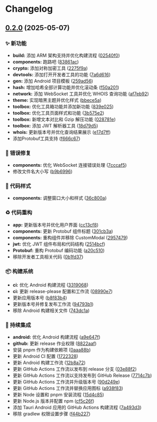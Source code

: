 # Changelog

## [0.2.0](https://github.com/MEMLTS/HackerKit/compare/v0.1.0...v0.2.0) (2025-05-07)


### ✨ 新功能

* **build:** 添加 ARM 架构支持并优化构建流程 ([02540f0](https://github.com/MEMLTS/HackerKit/commit/02540f04538e9b4120423968cd176cfdc16a95a9))
* **components:** 跑路吧 ([83861ac](https://github.com/MEMLTS/HackerKit/commit/83861ac1bea03911557f79c6988915cdeab54464))
* **crypto:** 添加对称加密工具 ([2275f9a](https://github.com/MEMLTS/HackerKit/commit/2275f9ae63d6e1203590a29306102c17c47b7528))
* **devtools:** 添加打开开发者工具的功能 ([7a6d616](https://github.com/MEMLTS/HackerKit/commit/7a6d6169ad2a3d541b093526b60c678e22186442))
* **gen:** 添加 Android 项目模板 ([259ad56](https://github.com/MEMLTS/HackerKit/commit/259ad561e0ef6b97e0d8c4d51d11f921c76e9332))
* **hash:** 增加哈希全部计算功能并优化滚动条 ([f50a201](https://github.com/MEMLTS/HackerKit/commit/f50a201cb5abe22fb0b55e8f326f55018f1e9d56))
* **network:** 添加 WebSocket 工具并优化 WHOIS 查询功能 ([af7eb92](https://github.com/MEMLTS/HackerKit/commit/af7eb92841e5033405bf2112f7312a036a54245a))
* **theme:** 实现暗黑主题并优化样式 ([bbece5a](https://github.com/MEMLTS/HackerKit/commit/bbece5a504b605dd705f400979bc7cc85e3b71c7))
* **toolbox:** 优化工具箱功能并添加新功能 ([839e025](https://github.com/MEMLTS/HackerKit/commit/839e025b30ae428af0ad289bc25cb2b3ad5778de))
* **toolbox:** 优化工具页面样式和功能 ([3b575e2](https://github.com/MEMLTS/HackerKit/commit/3b575e2eaf6548f691976842ad8cdb87b00a9a9d))
* **toolbox:** 新增文本对比和 Gzip 解压功能 ([028781e](https://github.com/MEMLTS/HackerKit/commit/028781e55a5548915516b29e33e29221349773de))
* **toolbox:** 添加 JWT 解析器工具 ([18d79d5](https://github.com/MEMLTS/HackerKit/commit/18d79d55b8cbee6639386ebc641acbff26567e28))
* **whois:** 更新版本号并优化查询结果展示 ([e17d7ff](https://github.com/MEMLTS/HackerKit/commit/e17d7ff0ec12a804c14c05d0c429a2ae79806dac))
* 添加Protobuf工具支持 ([f666c67](https://github.com/MEMLTS/HackerKit/commit/f666c67c7450964ea61d58362b589ce94caa3f25))


### 🐛 错误修复

* **components:** 优化 WebSocket 连接错误处理 ([7cccaf5](https://github.com/MEMLTS/HackerKit/commit/7cccaf5f297549e490b53294ebc7498fff18f5df))
* 修改文件名大小写 ([b9b6996](https://github.com/MEMLTS/HackerKit/commit/b9b6996c30aac1ab90d2d167099d1d2501e88dda))


### 🎨 代码样式

* **components:** 调整窗口大小和样式 ([36c800a](https://github.com/MEMLTS/HackerKit/commit/36c800aa1f5497873571e364dcc3ca00c2d2eaf0))


### ♻️ 代码重构

* **app:** 更新版本号并优化用户界面 ([cc13cf8](https://github.com/MEMLTS/HackerKit/commit/cc13cf87742cb1c5c421009db34531ba4a128b4a))
* **components:** 更新 Protobuf 组件标题 ([301cb3a](https://github.com/MEMLTS/HackerKit/commit/301cb3a97d60d8ca03d844edb5572a274106eebb))
* **components:** 重构组件并移除 CustomModal ([2957479](https://github.com/MEMLTS/HackerKit/commit/295747970d3f7c093aa1179a84a6f5934f7df8fe))
* **jwt:** 优化 JWT 组件布局和代码结构 ([2514bcf](https://github.com/MEMLTS/HackerKit/commit/2514bcf8f6e366c9989438252e5d73880c1e2a7e))
* **Protobuf:** 重构 Protobuf 编码功能 ([a20c510](https://github.com/MEMLTS/HackerKit/commit/a20c510329a4c308cec23162f9410a802f9ac9e6))
* 移除开发者工具相关代码 ([0b1fd37](https://github.com/MEMLTS/HackerKit/commit/0b1fd37f5ba15ef1fce54654190ba74ca2dcbfdc))


### 📦️ 构建系统

* **ci:** 优化 Android 构建流程 ([3319068](https://github.com/MEMLTS/HackerKit/commit/33190680363da0d6bcbf16b7e30eaee7a04dabd4))
* **ci:** 更新 release-please 配置和工作流 ([08990e7](https://github.com/MEMLTS/HackerKit/commit/08990e78a6542cddfbe9290c1371463845b8e849))
* 更新应用版本号 ([b8f83b4](https://github.com/MEMLTS/HackerKit/commit/b8f83b498b0cf5865c64ce88fb02557160284bd8))
* 更新版本号并修复发布工作流 ([94793b1](https://github.com/MEMLTS/HackerKit/commit/94793b1950c2b619da479eebc0678a0f7dac942c))
* 移除 Android 构建相关文件 ([743dc1a](https://github.com/MEMLTS/HackerKit/commit/743dc1a33aeb399daef311c400a483b6e7f05d25))


### 🎡 持续集成

* **android:** 优化 Android 构建流程 ([a9e647f](https://github.com/MEMLTS/HackerKit/commit/a9e647f11d1bbf7d3ef711429556c3079d3226ab))
* **github:** 更新 release 作业权限 ([8822aaf](https://github.com/MEMLTS/HackerKit/commit/8822aaf5d75a47aea73e6a653017b5a0ec7ed68e))
* 安装 pnpm 作为构建依赖项 ([0aaa88b](https://github.com/MEMLTS/HackerKit/commit/0aaa88b9fa0451095d9926f96588ed3eeb38ea42))
* 更新 Android CI 配置 ([1722328](https://github.com/MEMLTS/HackerKit/commit/1722328f183a231470cc24fd00d9f78686e66cd8))
* 更新 Android 构建工作流 ([12b8a72](https://github.com/MEMLTS/HackerKit/commit/12b8a7227e2a501e1970ed0cfa1a9b863b9927c9))
* 更新 GitHub Actions 工作流以发布到 release 分支 ([03e88f2](https://github.com/MEMLTS/HackerKit/commit/03e88f2a9795b501e9515678722ed921140f1078))
* 更新 GitHub Actions 工作流以支持发布到 GitHub Release ([7714c7b](https://github.com/MEMLTS/HackerKit/commit/7714c7b6ce7a1a96c2b09db1038b36895912cd9f))
* 更新 GitHub Actions 工作流并升级版本号 ([90d249e](https://github.com/MEMLTS/HackerKit/commit/90d249e5eb91e8e108905557a65d04eff26554d6))
* 更新 GitHub Actions 工作流并替换应用图标 ([a938f83](https://github.com/MEMLTS/HackerKit/commit/a938f83ebae6adff4692d3a91b7df49b446e9081))
* 更新 Node 设置和 pnpm 安装流程 ([15d4c85](https://github.com/MEMLTS/HackerKit/commit/15d4c85cd3dadd39b0e72af45ae27d22ca19987e))
* 更新 Node.js 版本并配置 npm ([cf5c26f](https://github.com/MEMLTS/HackerKit/commit/cf5c26fa693e6d72c9c70470d4ef495abbae2708))
* 添加 Tauri Android 应用的 GitHub Actions 构建流程 ([7a493d3](https://github.com/MEMLTS/HackerKit/commit/7a493d3e5dd9a653fb92b79e1e0488f3f1c73a53))
* 移除 gradlew 权限设置步骤 ([f44b227](https://github.com/MEMLTS/HackerKit/commit/f44b227ce99ce030f15024f73101d4ca2195c0f5))
